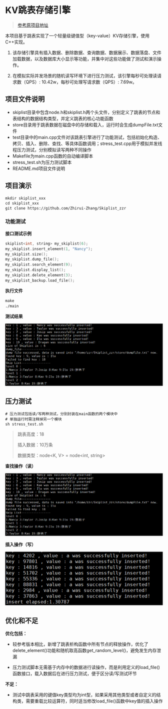 # KV跳表存储引擎

> [参考原项目地址](https://github.com/youngyangyang04/Skiplist-CPP)

本项目基于跳表实现了一个轻量级键值型（key-value）KV存储引擎，使用C++实现。

1. 该存储引擎具有插入数据、删除数据、查询数据、数据展示、数据落盘、文件加载数据，以及数据库大小显示等功能，并集中对这些功能做了测试和演示操作。

2. 在模拟实际并发场景的随机读写环境下进行压力测试，该引擎每秒可处理读请求数（QPS）: 10.42w，每秒可处理写请求数（QPS）: 7.69w。



## 项目文件说明

- skiplist目录中包含node.h和skiplist.h两个头文件，分别定义了跳表的节点和表结构的数据结构类型，并定义跳表的核心功能函数
- store目录用于跳表数据在磁盘中的存储和载入，运行时会生成dumpFile.txt文件
- test目录中的main.cpp文件对该跳表引擎进行了功能测试，包括初始化构造、拷贝、插入、删除、查找、等具体函数调用；stress_test.cpp用于模拟并发线程压力测试，分别模拟读写两种不同操作
- Makefile为main.cpp函数的自动编译脚本
- stress_test.sh为压力测试脚本
- README.md项目文件说明



## 项目演示

```
mkdir skiplist_xxx
cd skiplist_xxx
git clone https://github.com/Zhirui-Zhang/Skiplist_zzr
```

### 功能测试

**接口测试示例**

```C++
skiplist<int, string> my_skiplist(6);
my_skiplist.insert_element(1, "Nancy"); 
my_skiplist.size();
my_skiplist.dump_file();
my_skiplist.search_element(9); 
my_skiplist.display_list();
my_skiplist.delete_element(3);
my_skiplist_backup.load_file();
```

**执行文件**

```makefile
make
./main
```

**测试结果**

![main_test](https://github.com/Zhirui-Zhang/Skiplist_zzr/blob/3dbf0d73c9b01ceb59fac9ce766c6d324680d775/source/main_test.png)

## 压力测试

```shell
# 压力测试包括读/写两种测试，分别封装在main函数的两个模块中
# 单独运行时需注释掉另一个模块
sh stress_test.sh
```

> 跳表高度：18
> 
> 插入数据：10万条
> 
> 数据类型：node<K, V> = node<int, string>

**查找操作（读）**

![search_test](https://github.com/Zhirui-Zhang/Skiplist_zzr/blob/a874f188d706f733e338aa4a95d818501d264932/source/main_test.png)

**插入操作（写）**

![insert_test](https://github.com/Zhirui-Zhang/Skiplist_zzr/blob/1ec544ca73cafb7c6629c87adc6a5ff346a5116c/source/insert_test.png)



## 优化和不足

**优化包括：**

- 较参考版本相比，新增了跳表析构函数中所有节点的释放操作，优化了delete_element()功能和随机取高函数get_random_level()，避免发生内存泄漏

- 压力测试脚本无需基于内存中的数据进行读操作，而是利用定义的load_file()函数接口，载入数据后在进行压力测试，便于区分读/写测试环节

**不足：**

- 测试中跳表采用的键值key类型均为int型，如果采用其他类型或者自定义的结构类，需要重载比较运算符，同时适当修改load_file()函数中key值的插入操作
